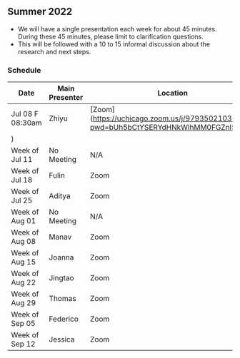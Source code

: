 ## Summer 2022

- We will have a single presentation each week for about 45 minutes. During these 45 minutes, please limit to clarification questions.
- This will be followed with a 10 to 15 informal discussion about the research and next steps. 

### Schedule

| Date                        | Main Presenter | Location |
|-----------------------------|----------------|----------|
| Jul 08 F 08:30am            | Zhiyu          | [Zoom](https://uchicago.zoom.us/j/97935021031?pwd=bUh5bCtYSERYdHNkWlhMM0FGZnl5QT09
)     |
| Week of Jul 11              | No Meeting     | N/A      |
| Week of Jul 18              | Fulin          | Zoom     |
| Week of Jul 25              | Aditya         | Zoom     |
| Week of Aug 01              | No Meeting     | N/A      |
| Week of Aug 08              | Manav          | Zoom     |
| Week of Aug 15              | Joanna         | Zoom     |
| Week of Aug 22              | Jingtao        | Zoom     |
| Week of Aug 29              | Thomas         | Zoom     |
| Week of Sep 05              | Federico       | Zoom     |
| Week of Sep 12              | Jessica        | Zoom     |
